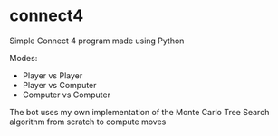 # connect4

Simple Connect 4 program made using Python

Modes:
- Player vs Player
- Player vs Computer
- Computer vs Computer

The bot uses my own implementation of the Monte Carlo Tree Search algorithm from scratch to compute moves
